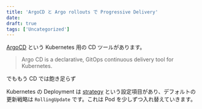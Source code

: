 ```yaml
---
title: 'ArgoCD と Argo rollouts で Progressive Delivery'
date: 
draft: true
tags: ['Uncategorized']
---
```


[ArgoCD](https://argoproj.github.io/argo-cd/) という Kubernetes 用の CD ツールがあります。

> Argo CD is a declarative, GitOps continuous delivery tool for Kubernetes.

でももう CD では飽き足らず

Kubernetes の Deployment は [strategy](https://kubernetes.io/docs/concepts/workloads/controllers/deployment/#strategy) という設定項目があり、デフォルトの更新戦略は `RollingUpdate` です。これは Pod を少しずつ入れ替えていきます。